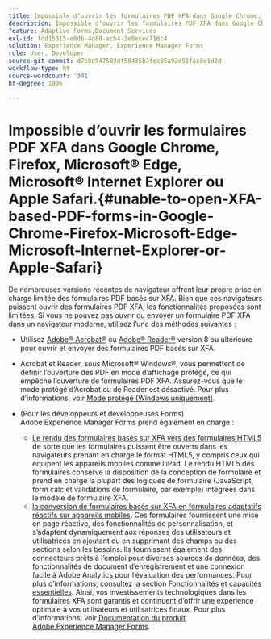 ```yaml
---
title: Impossible d’ouvrir les formulaires PDF XFA dans Google Chrome, Firefox, Microsoft Edge, Microsoft Internet Explorer ou Apple Safari.
description: Impossible d’ouvrir les formulaires PDF XFA dans Google Chrome, Firefox, Microsoft Edge, Microsoft Internet Explorer ou Apple Safari.
feature: Adaptive Forms,Document Services
exl-id: fdd15315-e0d6-4d80-acb4-2e0ecec716c4
solution: Experience Manager, Experience Manager Forms
role: User, Developer
source-git-commit: d7b9e947503df58435b3fee85a92d51fae8c1d2d
workflow-type: ht
source-wordcount: '341'
ht-degree: 100%

---
```


# Impossible d’ouvrir les formulaires PDF XFA dans Google Chrome, Firefox, Microsoft® Edge, Microsoft® Internet Explorer ou Apple Safari.{#unable-to-open-XFA-based-PDF-forms-in-Google-Chrome-Firefox-Microsoft-Edge-Microsoft-Internet-Explorer-or-Apple-Safari}

De nombreuses versions récentes de navigateur offrent leur propre prise en charge limitée des formulaires PDF basés sur XFA. Bien que ces navigateurs puissent ouvrir des formulaires PDF XFA, les fonctionnalités proposées sont limitées. Si vous ne pouvez pas ouvrir ou envoyer un formulaire PDF XFA dans un navigateur moderne, utilisez l’une des méthodes suivantes :

* Utilisez [Adobe® Acrobat®](https://www.adobe.com/fr/acrobat.html) ou [Adobe® Reader®](https://get.adobe.com/fr/reader/) version 8 ou ultérieure pour ouvrir et envoyer des formulaires PDF basés sur XFA.
* Acrobat et Reader, sous Microsoft® Windows®, vous permettent de définir l’ouverture des PDF en mode d’affichage protégé, ce qui empêche l’ouverture de formulaires PDF XFA. Assurez-vous que le mode protégé d’Acrobat ou de Reader est désactivé. Pour plus d’informations, voir [Mode protégé (Windows uniquement)](https://helpx.adobe.com/fr/reader/using/protected-mode-windows.html).
* (Pour les développeurs et développeuses Forms) Adobe Experience Manager Forms prend également en charge :

   * [Le rendu des formulaires basés sur XFA vers des formulaires HTML5](https://experienceleague.adobe.com/docs/experience-manager-65/forms/html5-forms/introduction.html?lang=fr#key-capabilities-of-html-forms-br) de sorte que les formulaires puissent être ouverts dans les navigateurs prenant en charge le format HTML5, y compris ceux qui équipent les appareils mobiles comme l’iPad. Le rendu HTML5 des formulaires conserve la disposition de la conception de formulaire et prend en charge la plupart des logiques de formulaire (JavaScript, form calc et validations de formulaire, par exemple) intégrées dans le modèle de formulaire XFA.
   * [la conversion de formulaires basés sur XFA en formulaires adaptatifs réactifs sur appareils mobiles](https://experienceleague.adobe.com/docs/experience-manager-65/forms/adaptive-forms-basic-authoring/creating-adaptive-form.html?lang=fr#create-an-adaptive-form-based-on-an-xfa-form-template). Ces formulaires fournissent une mise en page réactive, des fonctionnalités de personnalisation, et s’adaptent dynamiquement aux réponses des utilisateurs et utilisatrices en ajoutant ou en supprimant des champs ou des sections selon les besoins. Ils fournissent également des connecteurs prêts à l’emploi pour diverses sources de données, des fonctionnalités de document d’enregistrement et une connexion facile à Adobe Analytics pour l’évaluation des performances. Pour plus d’informations, consultez la section [Fonctionnalités et capacités essentielles](https://experienceleague.adobe.com/docs/experience-manager-cloud-service/content/forms/forms-overview/home.html?lang=fr).
Ainsi, vos investissements technologiques dans les formulaires XFA sont garantis et continuent d’offrir une expérience optimale à vos utilisateurs et utilisatrices finaux. Pour plus d’informations, voir [Documentation du produit Adobe Experience Manager Forms](https://experienceleague.adobe.com/docs/experience-manager-cloud-service/content/forms/forms-overview/home.html?lang=fr).
